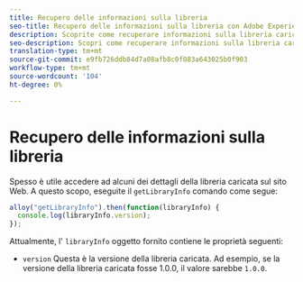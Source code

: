 ```yaml
---
title: Recupero delle informazioni sulla libreria
seo-title: Recupero delle informazioni sulla libreria con Adobe Experience Platform Web SDK
description: Scoprite come recuperare informazioni sulla libreria caricata nel sito Web
seo-description: Scopri come recuperare informazioni sulla libreria caricata nel sito Web dall’SDK di Adobe Experience Cloud, che viene raccolta automaticamente
translation-type: tm+mt
source-git-commit: e9fb726ddb84d7a08afb8c0f083a643025b0f903
workflow-type: tm+mt
source-wordcount: '104'
ht-degree: 0%

---
```



# Recupero delle informazioni sulla libreria

Spesso è utile accedere ad alcuni dei dettagli della libreria caricata sul sito Web. A questo scopo, eseguite il `getLibraryInfo` comando come segue:

```js
alloy("getLibraryInfo").then(function(libraryInfo) {
  console.log(libraryInfo.version);
});
```

Attualmente, l&#39; `libraryInfo` oggetto fornito contiene le proprietà seguenti:

* `version` Questa è la versione della libreria caricata. Ad esempio, se la versione della libreria caricata fosse 1.0.0, il valore sarebbe `1.0.0`.